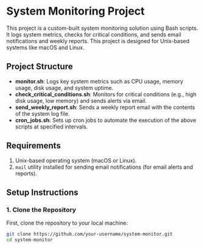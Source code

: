 # System Monitoring Project

This project is a custom-built system monitoring solution using Bash scripts. It logs system metrics, checks for critical conditions, and sends email notifications and weekly reports. This project is designed for Unix-based systems like macOS and Linux.

## Project Structure
- **monitor.sh**: Logs key system metrics such as CPU usage, memory usage, disk usage, and system uptime.
- **check_critical_conditions.sh**: Monitors for critical conditions (e.g., high disk usage, low memory) and sends alerts via email.
- **send_weekly_report.sh**: Sends a weekly report email with the contents of the system log file.
- **cron_jobs.sh**: Sets up cron jobs to automate the execution of the above scripts at specified intervals.

## Requirements
1. Unix-based operating system (macOS or Linux).
2. `mail` utility installed for sending email notifications (for email alerts and reports).

## Setup Instructions

### 1. Clone the Repository
First, clone the repository to your local machine:
```bash
git clone https://github.com/your-username/system-monitor.git
cd system-monitor

